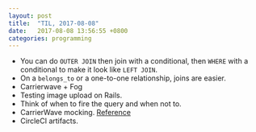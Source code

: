 ```yaml
---
layout: post
title:  "TIL, 2017-08-08"
date:   2017-08-08 13:56:55 +0800
categories: programming
---
```


- You can do `OUTER JOIN` then join with a conditional, then `WHERE` with a conditional to make it look like `LEFT JOIN`.
- On a `belongs_to` or a one-to-one relationship, joins are easier.
- Carrierwave + Fog
- Testing image upload on Rails.
- Think of when to fire the query and when not to.
- CarrierWave mocking. [Reference](https://blog.engineyard.com/2011/mocking-fog-when-using-it-with-carrierwave)
- CircleCI artifacts.
